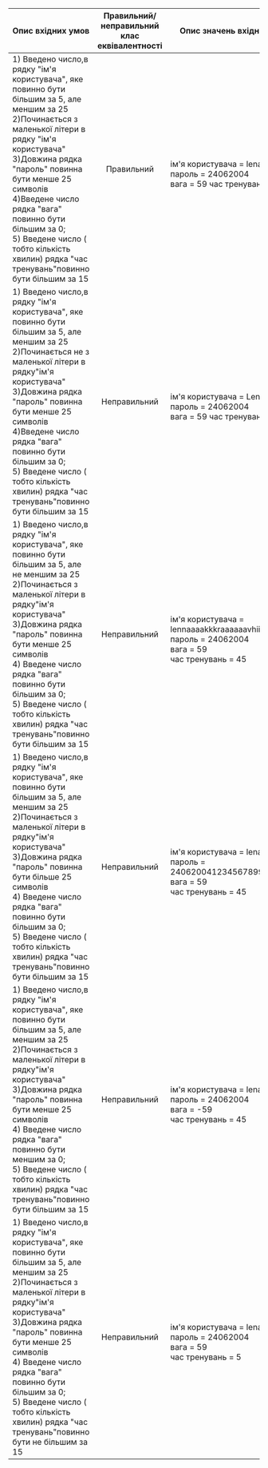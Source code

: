 |Опис вхідних умов|	Правильний/неправильний клас еквівалентності|Опис значень вхідних даних|
|-----------------|---------------------------------------------|------------------------------|
|1) Введено число,в рядку "ім'я користувача", яке повинно бути більшим за 5, але меншим за 25 <br>2)Починається з маленької літери в рядку "ім'я користувача" <br> 3)Довжина рядка "пароль" повинна бути менше 25 символів <br>4)Введене число рядка "вага" повинно бути більшим за 0; <br>5) Введене число ( тобто кількість хвилин) рядка "час тренувань"повинно бути більшим за 15 <br>|<p align="center">Правильний</p>|<br> ім'я користувача = lenakravhi <br> пароль = 24062004 <br> вага = 59 час тренувань = 45|
|1) Введено число,в рядку "ім'я користувача", яке повинно бути більшим за 5, але меншим за 25 <br>2)Починається не з маленької літери в рядку"ім'я користувача" <br> 3)Довжина рядка "пароль" повинна бути менше 25 символів <br>4)Введене число рядка "вага" повинно бути більшим за 0; <br>5) Введене число ( тобто кількість хвилин) рядка "час тренувань"повинно бути більшим за 15 <br>|<p align="center">Неправильний</p>|<br> ім'я користувача = Lenakravhi <br> пароль = 24062004 <br> вага = 59 час тренувань = 45|
|1) Введено число,в рядку "ім'я користувача", яке повинно бути більшим за 5, але не меншим за 25 <br>2)Починається з маленької літери в рядку"ім'я користувача" 3)Довжина рядка "пароль" повинна бути менше 25 символів <br>4) Введене число рядка "вага" повинно бути більшим за 0; <br>5) Введене число ( тобто кількість хвилин) рядка "час тренувань"повинно бути більшим за 15|<p align="center">Неправильний</p>|<br> ім'я користувача = lennaaaakkkraaaaaavhiiiiii <br> пароль = 24062004 <br> вага = 59 <br>час тренувань = 45|
|1) Введено число,в рядку "ім'я користувача", яке повинно бути більшим за 5, але меншим за 25 <br> 2)Починається з маленької літери в рядку"ім'я користувача" 3)Довжина рядка "пароль" повинна бути більше 25 символів <br>4) Введене число рядка "вага" повинно бути більшим за 0; <br>5) Введене число ( тобто кількість хвилин) рядка "час тренувань"повинно бути більшим за 15|<p align="center">Неправильний</p>|<br> ім'я користувача = lenakravhi <br> пароль = 24062004123456789987654321<br> вага = 59 <br>час тренувань = 45|
|1) Введено число,в рядку "ім'я користувача", яке повинно бути більшим за 5, але меншим за 25 <br> 2)Починається з маленької літери в рядку"ім'я користувача" 3)Довжина рядка "пароль" повинна бути менше 25 символів <br>4) Введене число рядка "вага" повинно бути меншим за 0; <br>5) Введене число ( тобто кількість хвилин) рядка "час тренувань"повинно бути більшим за 15|<p align="center">Неправильний</p>|<br> ім'я користувача = lenakravhi <br> пароль = 24062004 <br> вага = -59 <br>час тренувань = 45|
|1) Введено число,в рядку "ім'я користувача", яке повинно бути більшим за 5, але меншим за 25 <br> 2)Починається з маленької літери в рядку"ім'я користувача" 3)Довжина рядка "пароль" повинна бути менше 25 символів <br>4) Введене число рядка "вага" повинно бути більшим за 0; <br>5) Введене число ( тобто кількість хвилин) рядка "час тренувань"повинно бути не більшим за 15|<p align="center">Неправильний</p>|<br> ім'я користувача = lenakravhi <br> пароль = 24062004 <br> вага = 59 <br>час тренувань = 5|
